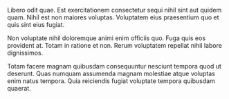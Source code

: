 Libero odit quae. Est exercitationem consectetur sequi nihil sint aut quidem quam. Nihil est non maiores voluptas. Voluptatem eius praesentium quo et quis sint eius fugiat.
 Non voluptate nihil doloremque animi enim officiis quo. Fuga quis eos provident at. Totam in ratione et non. Rerum voluptatem repellat nihil labore dignissimos.
 Totam facere magnam quibusdam consequuntur nesciunt tempora quod ut deserunt. Quas numquam assumenda magnam molestiae atque voluptas enim natus tempora. Quia reiciendis fugiat voluptate tempora quibusdam quaerat.